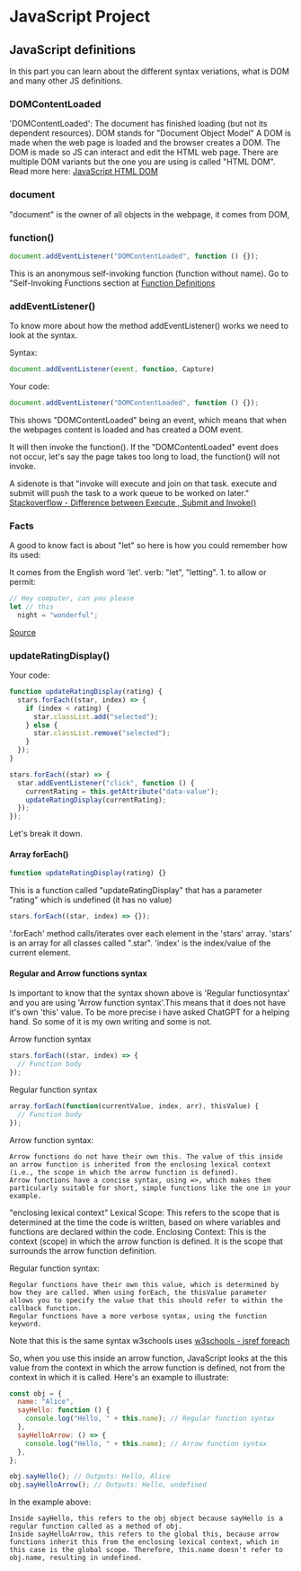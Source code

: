 # JavaScript Project

## JavaScript definitions

In this part you can learn about the different syntax veriations, what is DOM and many other JS definitions.

### DOMContentLoaded

'DOMContentLoaded': The document has finished loading (but not its dependent resources). DOM stands for "Document Object Model" A DOM is made when the web page is loaded and the browser creates a DOM.
The DOM is made so JS can interact and edit the HTML web page.
There are multiple DOM variants but the one you are using is called "HTML DOM".
Read more here: [JavaScript HTML DOM](https://www.w3schools.com/js/js_htmldom.asp)

### document

"document" is the owner of all objects in the webpage, it comes from DOM,

### function()

```js
document.addEventListener("DOMContentLoaded", function () {});
```

This is an anonymous self-invoking function (function without name).
Go to "Self-Invoking Functions section at [Function Definitions](https://www.w3schools.com/js/js_function_definition.asp)

### addEventListener()

To know more about how the method addEventListener() works we need to look at the syntax.

Syntax:

```js
document.addEventListener(event, function, Capture)
```

Your code:

```js
document.addEventListener("DOMContentLoaded", function () {});
```

This shows "DOMContentLoaded" being an event, which means that when the webpages content is loaded and has created a DOM event.

It will then invoke the function(). If the "DOMContentLoaded" event does not occur, let's say the page takes too long to load, the function() will not invoke.

A sidenote is that "invoke will execute and join on that task. execute and submit will push the task to a work queue to be worked on later."
[Stackoverflow - Difference between Execute , Submit and Invoke()](https://stackoverflow.com/questions/17881183/difference-between-execute-submit-and-invoke-in-a-forkjoinpool)

### Facts

A good to know fact is about "let" so here is how you could remember how its used:

It comes from the English word 'let'.
verb: "let", "letting". 1. to allow or permit:

```js
// Hey computer, can you please
let // this
  night = "wonderful";
```

[Source](https://stackoverflow.com/questions/33090193/linguistic-meaning-of-let-variable-in-programming)

### updateRatingDisplay()

Your code:

```js
function updateRatingDisplay(rating) {
  stars.forEach((star, index) => {
    if (index < rating) {
      star.classList.add("selected");
    } else {
      star.classList.remove("selected");
    }
  });
}

stars.forEach((star) => {
  star.addEventListener("click", function () {
    currentRating = this.getAttribute("data-value");
    updateRatingDisplay(currentRating);
  });
});
```

Let's break it down.

#### Array forEach()

```js
function updateRatingDisplay(rating) {}
```

This is a function called "updateRatingDisplay" that has a parameter "rating" which is undefined (it has no value)

```js
stars.forEach((star, index) => {});
```

'.forEach' method calls/iterates over each element in the 'stars' array.
'stars' is an array for all classes called ".star".
'index' is the index/value of the current element.

#### Regular and Arrow functions syntax

Is important to know that the syntax shown above is 'Regular functiosyntax' and you are using 'Arrow function syntax'.This means that it does not have it's own 'this' value.
To be more precise i have asked ChatGPT for a helping hand. So some of it is my own writing and some is not.

Arrow function syntax

```js
stars.forEach((star, index) => {
  // Function body
});
```

Regular function syntax

```js
array.forEach(function(currentValue, index, arr), thisValue) {
  // Function body
});

```

Arrow function syntax:

    Arrow functions do not have their own this. The value of this inside an arrow function is inherited from the enclosing lexical context (i.e., the scope in which the arrow function is defined).
    Arrow functions have a concise syntax, using =>, which makes them particularly suitable for short, simple functions like the one in your example.

"enclosing lexical context"
Lexical Scope: This refers to the scope that is determined at the time the code is written, based on where variables and functions are declared within the code.
Enclosing Context: This is the context (scope) in which the arrow function is defined. It is the scope that surrounds the arrow function definition.

Regular function syntax:

    Regular functions have their own this value, which is determined by how they are called. When using forEach, the thisValue parameter allows you to specify the value that this should refer to within the callback function.
    Regular functions have a more verbose syntax, using the function keyword.

Note that this is the same syntax w3schools uses [w3schools - jsref foreach](https://www.w3schools.com/jsref/jsref_foreach.aspIt)

So, when you use this inside an arrow function, JavaScript looks at the this value from the context in which the arrow function is defined, not from the context in which it is called.
Here's an example to illustrate:

```js
const obj = {
  name: "Alice",
  sayHello: function () {
    console.log("Hello, " + this.name); // Regular function syntax
  },
  sayHelloArrow: () => {
    console.log("Hello, " + this.name); // Arrow function syntax
  },
};

obj.sayHello(); // Outputs: Hello, Alice
obj.sayHelloArrow(); // Outputs: Hello, undefined
```

In the example above:

    Inside sayHello, this refers to the obj object because sayHello is a regular function called as a method of obj.
    Inside sayHelloArrow, this refers to the global this, because arrow functions inherit this from the enclosing lexical context, which in this case is the global scope. Therefore, this.name doesn't refer to obj.name, resulting in undefined.
